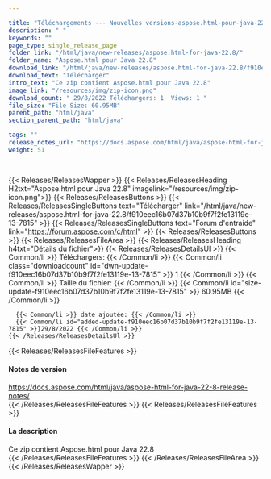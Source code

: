 ```yaml
---

title: "Téléchargements --- Nouvelles versions-aspose.html-pour-java-22.8"
description: " "
keywords: ""
page_type: single_release_page
folder_link: "/html/java/new-releases/aspose.html-for-java-22.8/"
folder_name: "Aspose.html pour Java 22.8"
download_link: "/html/java/new-releases/aspose.html-for-java-22.8/f910eec16b07d37b10b9f7f2fe13119e-13-7815"
download_text: "Télécharger"
intro_text: "Ce zip contient Aspose.html pour Java 22.8"
image_link: "/resources/img/zip-icon.png"
download_count: " 29/8/2022 Téléchargers: 1  Views: 1 "
file_size: "File Size: 60.95MB"
parent_path: "html/java"
section_parent_path: "html/java"

tags: ""
release_notes_url: "https://docs.aspose.com/html/java/aspose-html-for-java-22-8-release-notes/"
weight: 51

---
```


{{< Releases/ReleasesWapper >}}
  {{< Releases/ReleasesHeading H2txt="Aspose.html pour Java 22.8" imagelink="/resources/img/zip-icon.png">}}
  {{< Releases/ReleasesButtons >}}
    {{< Releases/ReleasesSingleButtons text="Télécharger" link="/html/java/new-releases/aspose.html-for-java-22.8/f910eec16b07d37b10b9f7f2fe13119e-13-7815" >}}
    {{< Releases/ReleasesSingleButtons text="Forum d'entraide" link="https://forum.aspose.com/c/html" >}}
  {{< Releases/ReleasesButtons >}}
  {{< Releases/ReleasesFileArea >}}
    {{< Releases/ReleasesHeading h4txt="Détails du fichier">}}
    {{< Releases/ReleasesDetailsUl >}}
      {{< Common/li >}} Téléchargers: {{< /Common/li >}}
      {{< Common/li class="downloadcount" id="dwn-update-f910eec16b07d37b10b9f7f2fe13119e-13-7815" >}} 1 {{< /Common/li >}}
      {{< Common/li >}} Taille du fichier: {{< /Common/li >}}
      {{< Common/li id="size-update-f910eec16b07d37b10b9f7f2fe13119e-13-7815" >}} 60.95MB {{< /Common/li >}}

      {{< Common/li >}} date ajoutée: {{< /Common/li >}}
      {{< Common/li id="added-update-f910eec16b07d37b10b9f7f2fe13119e-13-7815" >}}29/8/2022 {{< /Common/li >}}
    {{< /Releases/ReleasesDetailsUl >}}

  {{< Releases/ReleasesFileFeatures >}}
      <h4>Notes de version</h4><div><a href='https://docs.aspose.com/html/java/aspose-html-for-java-22-8-release-notes/'>https://docs.aspose.com/html/java/aspose-html-for-java-22-8-release-notes/</a></div>
  {{< /Releases/ReleasesFileFeatures >}}
  {{< Releases/ReleasesFileFeatures >}}
      <h4>La description</h4><div class="HTMLDescription">Ce zip contient Aspose.html pour Java 22.8</div>
  {{< /Releases/ReleasesFileFeatures >}}
 {{< /Releases/ReleasesFileArea >}}
{{< /Releases/ReleasesWapper >}}


